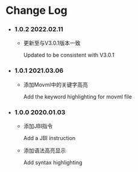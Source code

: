 # Change Log

- ### 1.0.2    2022.02.11

  - 更新至与V3.0.1版本一致

    Updated to be consistent with V3.0.1

- ### 1.0.1	2021.03.06

  - 添加Movml中的关键字高亮

    Add the keyword highlighting for movml file

- ### 1.0.0	2020.01.03

  - 添加JBI指令

    Add a JBI instruction

  - 添加语法高亮显示

    Add syntax highlighting